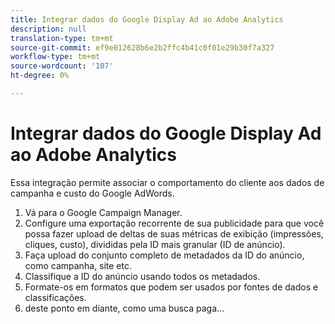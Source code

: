 ```yaml
---
title: Integrar dados do Google Display Ad ao Adobe Analytics
description: null
translation-type: tm+mt
source-git-commit: ef9e012628b6e2b2ffc4b41c0f01e29b30f7a327
workflow-type: tm+mt
source-wordcount: '107'
ht-degree: 0%

---
```



# Integrar dados do Google Display Ad ao Adobe Analytics

Essa integração permite associar o comportamento do cliente aos dados de campanha e custo do Google AdWords.

1. Vá para o Google Campaign Manager.
2. Configure uma exportação recorrente de sua publicidade para que você possa fazer upload de deltas de suas métricas de exibição (impressões, cliques, custo), divididas pela ID mais granular (ID de anúncio).
3. Faça upload do conjunto completo de metadados da ID do anúncio, como campanha, site etc.
4. Classifique a ID do anúncio usando todos os metadados.
5. Formate-os em formatos que podem ser usados por fontes de dados e classificações.
6. deste ponto em diante, como uma busca paga...
